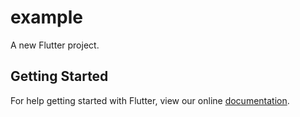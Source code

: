 # example

A new Flutter project.

## Getting Started

For help getting started with Flutter, view our online
[documentation](http://flutter.io/).
